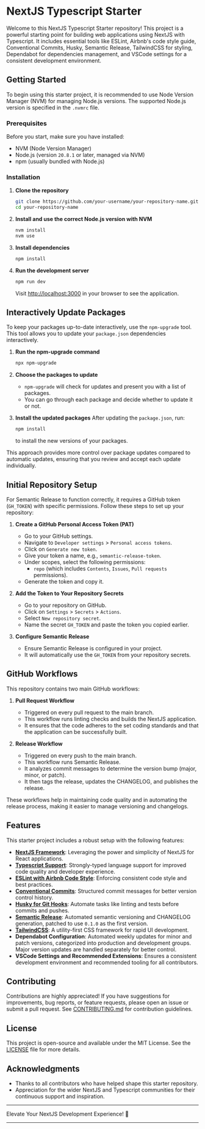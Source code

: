 # NextJS Typescript Starter

Welcome to this NextJS Typescript Starter repository! This project is a powerful starting point for building web applications using NextJS with Typescript. It includes essential tools like ESLint, Airbnb's code style guide, Conventional Commits, Husky, Semantic Release, TailwindCSS for styling, Dependabot for dependencies management, and VSCode settings for a consistent development environment.

## Getting Started

To begin using this starter project, it is recommended to use Node Version Manager (NVM) for managing Node.js versions. The supported Node.js version is specified in the `.nvmrc` file.

### Prerequisites

Before you start, make sure you have installed:

- NVM (Node Version Manager)
- Node.js (version `20.8.1` or later, managed via NVM)
- npm (usually bundled with Node.js)

### Installation

1. **Clone the repository**

   ```bash
   git clone https://github.com/your-username/your-repository-name.git
   cd your-repository-name
   ```

2. **Install and use the correct Node.js version with NVM**

   ```bash
   nvm install
   nvm use
   ```

3. **Install dependencies**

   ```bash
   npm install
   ```

4. **Run the development server**
   ```bash
   npm run dev
   ```
   Visit [http://localhost:3000](http://localhost:3000) in your browser to see the application.

## Interactively Update Packages

To keep your packages up-to-date interactively, use the `npm-upgrade` tool. This tool allows you to update your `package.json` dependencies interactively.

1. **Run the npm-upgrade command**

   ```bash
   npx npm-upgrade
   ```

2. **Choose the packages to update**

   - `npm-upgrade` will check for updates and present you with a list of packages.
   - You can go through each package and decide whether to update it or not.

3. **Install the updated packages**
   After updating the `package.json`, run:
   ```bash
   npm install
   ```
   to install the new versions of your packages.

This approach provides more control over package updates compared to automatic updates, ensuring that you review and accept each update individually.

## Initial Repository Setup

For Semantic Release to function correctly, it requires a GitHub token (`GH_TOKEN`) with specific permissions. Follow these steps to set up your repository:

1. **Create a GitHub Personal Access Token (PAT)**

   - Go to your GitHub settings.
   - Navigate to `Developer settings` > `Personal access tokens`.
   - Click on `Generate new token`.
   - Give your token a name, e.g., `semantic-release-token`.
   - Under scopes, select the following permissions:
     - `repo` (which includes `Contents`, `Issues`, `Pull requests` permissions).
   - Generate the token and copy it.

2. **Add the Token to Your Repository Secrets**

   - Go to your repository on GitHub.
   - Click on `Settings` > `Secrets` > `Actions`.
   - Select `New repository secret`.
   - Name the secret `GH_TOKEN` and paste the token you copied earlier.

3. **Configure Semantic Release**
   - Ensure Semantic Release is configured in your project.
   - It will automatically use the `GH_TOKEN` from your repository secrets.

## GitHub Workflows

This repository contains two main GitHub workflows:

1. **Pull Request Workflow**

   - Triggered on every pull request to the main branch.
   - This workflow runs linting checks and builds the NextJS application.
   - It ensures that the code adheres to the set coding standards and that the application can be successfully built.

2. **Release Workflow**
   - Triggered on every push to the main branch.
   - This workflow runs Semantic Release.
   - It analyzes commit messages to determine the version bump (major, minor, or patch).
   - It then tags the release, updates the CHANGELOG, and publishes the release.

These workflows help in maintaining code quality and in automating the release process, making it easier to manage versioning and changelogs.

## Features

This starter project includes a robust setup with the following features:

- **[NextJS Framework](https://nextjs.org/docs)**: Leveraging the power and simplicity of NextJS for React applications.
- **[Typescript Support](https://www.typescriptlang.org/docs/)**: Strongly-typed language support for improved code quality and developer experience.
- **[ESLint with Airbnb Code Style](https://eslint.org/docs/user-guide/getting-started)**: Enforcing consistent code style and best practices.
- **[Conventional Commits](https://www.conventionalcommits.org/en/v1.0.0/)**: Structured commit messages for better version control history.
- **[Husky for Git Hooks](https://typicode.github.io/husky/#/)**: Automate tasks like linting and tests before commits and pushes.
- **[Semantic Release](https://semantic-release.gitbook.io/semantic-release/)**: Automated semantic versioning and CHANGELOG generation, patched to use `0.1.0` as the first version.
- **[TailwindCSS](https://tailwindcss.com/docs)**: A utility-first CSS framework for rapid UI development.
- **Dependabot Configuration**: Automated weekly updates for minor and patch versions, categorized into production and development groups. Major version updates are handled separately for better control.
- **VSCode Settings and Recommended Extensions**: Ensures a consistent development environment and recommended tooling for all contributors.

## Contributing

Contributions are highly appreciated! If you have suggestions for improvements, bug reports, or feature requests, please open an issue or submit a pull request. See [CONTRIBUTING.md](CONTRIBUTING.md) for contribution guidelines.

## License

This project is open-source and available under the MIT License. See the [LICENSE](LICENSE) file for more details.

## Acknowledgments

- Thanks to all contributors who have helped shape this starter repository.
- Appreciation for the wider NextJS and Typescript communities for their continuous support and inspiration.

---

Elevate Your NextJS Development Experience! 🚀

---

